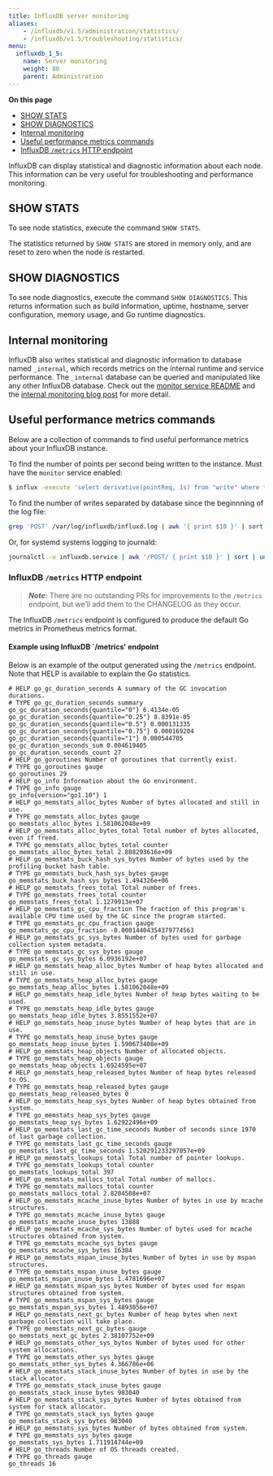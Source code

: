 ```yaml
---
title: InfluxDB server monitoring
aliases:
    - /influxdb/v1.5/administration/statistics/
    - /influxdb/v1.5/troubleshooting/statistics/
menu:
  influxdb_1_5:
    name: Server monitoring
    weight: 80
    parent: Administration
---
```


**On this page**

* [SHOW STATS](#show-stats)
* [SHOW DIAGNOSTICS](#show-diagnostics)
* I[nternal monitoring](#internal-monitoring)
* [Useful performance metrics commands](#useful-performance-metrics-commands)
* [InfluxDB `/metrics` HTTP endpoint](#influxdb-metrics-http-endpoint)


InfluxDB can display statistical and diagnostic information about each node.
This information can be very useful for troubleshooting and performance monitoring.

## SHOW STATS
To see node statistics, execute the command `SHOW STATS`.

The statistics returned by `SHOW STATS` are stored in memory only, and are reset to zero when the node is restarted.

## SHOW DIAGNOSTICS
To see node diagnostics, execute the command `SHOW DIAGNOSTICS`.
This returns information such as build information, uptime, hostname, server configuration, memory usage, and Go runtime diagnostics.

## Internal monitoring
InfluxDB also writes statistical and diagnostic information to database named `_internal`, which records metrics on the internal runtime and service performance.
The `_internal` database can be queried and manipulated like any other InfluxDB database.
Check out the [monitor service README](https://github.com/influxdb/influxdb/blob/master/monitor/README.md) and the [internal monitoring blog post](https://influxdb.com/blog/2015/09/22/monitoring_internal_show_stats.html) for more detail.

## Useful performance metrics commands

Below are a collection of commands to find useful performance metrics about your InfluxDB instance.

To find the number of points per second being written to the instance. Must have the `monitor` service enabled:
```bash
$ influx -execute 'select derivative(pointReq, 1s) from "write" where time > now() - 5m' -database '_internal' -precision 'rfc3339'
```

To find the number of writes separated by database since the beginnning of the log file:

```bash
grep 'POST' /var/log/influxdb/influxd.log | awk '{ print $10 }' | sort | uniq -c
```

Or, for systemd systems logging to journald:

```bash
journalctl -u influxdb.service | awk '/POST/ { print $10 }' | sort | uniq -c
```

### InfluxDB `/metrics` HTTP endpoint

> ***Note:*** There are no outstanding PRs for improvements to the `/metrics` endpoint, but we’ll add them to the CHANGELOG as they occur.

The InfluxDB `/metrics` endpoint is configured to produce the default Go metrics in Prometheus metrics format.


#### Example using InfluxDB `/metrics' endpoint

Below is an example of the output generated using the `/metrics` endpoint. Note that HELP is available to explain the Go statistics.

```
# HELP go_gc_duration_seconds A summary of the GC invocation durations.
# TYPE go_gc_duration_seconds summary
go_gc_duration_seconds{quantile="0"} 6.4134e-05
go_gc_duration_seconds{quantile="0.25"} 8.8391e-05
go_gc_duration_seconds{quantile="0.5"} 0.000131335
go_gc_duration_seconds{quantile="0.75"} 0.000169204
go_gc_duration_seconds{quantile="1"} 0.000544705
go_gc_duration_seconds_sum 0.004619405
go_gc_duration_seconds_count 27
# HELP go_goroutines Number of goroutines that currently exist.
# TYPE go_goroutines gauge
go_goroutines 29
# HELP go_info Information about the Go environment.
# TYPE go_info gauge
go_info{version="go1.10"} 1
# HELP go_memstats_alloc_bytes Number of bytes allocated and still in use.
# TYPE go_memstats_alloc_bytes gauge
go_memstats_alloc_bytes 1.581062048e+09
# HELP go_memstats_alloc_bytes_total Total number of bytes allocated, even if freed.
# TYPE go_memstats_alloc_bytes_total counter
go_memstats_alloc_bytes_total 2.808293616e+09
# HELP go_memstats_buck_hash_sys_bytes Number of bytes used by the profiling bucket hash table.
# TYPE go_memstats_buck_hash_sys_bytes gauge
go_memstats_buck_hash_sys_bytes 1.494326e+06
# HELP go_memstats_frees_total Total number of frees.
# TYPE go_memstats_frees_total counter
go_memstats_frees_total 1.1279913e+07
# HELP go_memstats_gc_cpu_fraction The fraction of this program's available CPU time used by the GC since the program started.
# TYPE go_memstats_gc_cpu_fraction gauge
go_memstats_gc_cpu_fraction -0.00014404354379774563
# HELP go_memstats_gc_sys_bytes Number of bytes used for garbage collection system metadata.
# TYPE go_memstats_gc_sys_bytes gauge
go_memstats_gc_sys_bytes 6.0936192e+07
# HELP go_memstats_heap_alloc_bytes Number of heap bytes allocated and still in use.
# TYPE go_memstats_heap_alloc_bytes gauge
go_memstats_heap_alloc_bytes 1.581062048e+09
# HELP go_memstats_heap_idle_bytes Number of heap bytes waiting to be used.
# TYPE go_memstats_heap_idle_bytes gauge
go_memstats_heap_idle_bytes 3.8551552e+07
# HELP go_memstats_heap_inuse_bytes Number of heap bytes that are in use.
# TYPE go_memstats_heap_inuse_bytes gauge
go_memstats_heap_inuse_bytes 1.590673408e+09
# HELP go_memstats_heap_objects Number of allocated objects.
# TYPE go_memstats_heap_objects gauge
go_memstats_heap_objects 1.6924595e+07
# HELP go_memstats_heap_released_bytes Number of heap bytes released to OS.
# TYPE go_memstats_heap_released_bytes gauge
go_memstats_heap_released_bytes 0
# HELP go_memstats_heap_sys_bytes Number of heap bytes obtained from system.
# TYPE go_memstats_heap_sys_bytes gauge
go_memstats_heap_sys_bytes 1.62922496e+09
# HELP go_memstats_last_gc_time_seconds Number of seconds since 1970 of last garbage collection.
# TYPE go_memstats_last_gc_time_seconds gauge
go_memstats_last_gc_time_seconds 1.520291233297057e+09
# HELP go_memstats_lookups_total Total number of pointer lookups.
# TYPE go_memstats_lookups_total counter
go_memstats_lookups_total 397
# HELP go_memstats_mallocs_total Total number of mallocs.
# TYPE go_memstats_mallocs_total counter
go_memstats_mallocs_total 2.8204508e+07
# HELP go_memstats_mcache_inuse_bytes Number of bytes in use by mcache structures.
# TYPE go_memstats_mcache_inuse_bytes gauge
go_memstats_mcache_inuse_bytes 13888
# HELP go_memstats_mcache_sys_bytes Number of bytes used for mcache structures obtained from system.
# TYPE go_memstats_mcache_sys_bytes gauge
go_memstats_mcache_sys_bytes 16384
# HELP go_memstats_mspan_inuse_bytes Number of bytes in use by mspan structures.
# TYPE go_memstats_mspan_inuse_bytes gauge
go_memstats_mspan_inuse_bytes 1.4781696e+07
# HELP go_memstats_mspan_sys_bytes Number of bytes used for mspan structures obtained from system.
# TYPE go_memstats_mspan_sys_bytes gauge
go_memstats_mspan_sys_bytes 1.4893056e+07
# HELP go_memstats_next_gc_bytes Number of heap bytes when next garbage collection will take place.
# TYPE go_memstats_next_gc_bytes gauge
go_memstats_next_gc_bytes 2.38107752e+09
# HELP go_memstats_other_sys_bytes Number of bytes used for other system allocations.
# TYPE go_memstats_other_sys_bytes gauge
go_memstats_other_sys_bytes 4.366786e+06
# HELP go_memstats_stack_inuse_bytes Number of bytes in use by the stack allocator.
# TYPE go_memstats_stack_inuse_bytes gauge
go_memstats_stack_inuse_bytes 983040
# HELP go_memstats_stack_sys_bytes Number of bytes obtained from system for stack allocator.
# TYPE go_memstats_stack_sys_bytes gauge
go_memstats_stack_sys_bytes 983040
# HELP go_memstats_sys_bytes Number of bytes obtained from system.
# TYPE go_memstats_sys_bytes gauge
go_memstats_sys_bytes 1.711914744e+09
# HELP go_threads Number of OS threads created.
# TYPE go_threads gauge
go_threads 16
```
